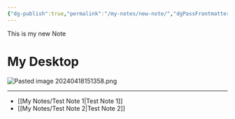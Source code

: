 ```yaml
---
{"dg-publish":true,"permalink":"/my-notes/new-note/","dgPassFrontmatter":true}
---
```





This is my  new Note




# My Desktop


![Pasted image 20240418151358.png](/img/user/Attachments/Pasted%20image%2020240418151358.png)




---

- [[My Notes/Test Note 1\|Test Note 1]]
- [[My Notes/Test Note 2\|Test Note 2]]